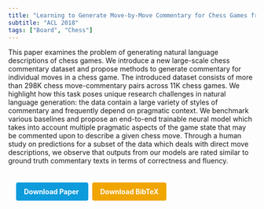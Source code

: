 ```yaml
---
title: "Learning to Generate Move-by-Move Commentary for Chess Games from Large-Scale Social Forum Data"
subtitle: "ACL 2018"
tags: ["Board", "Chess"]
---
```


This paper examines the problem of generating natural language descriptions of chess games. We introduce a new large-scale chess commentary dataset and propose methods to generate commentary for individual moves in a chess game. The introduced dataset consists of more than 298K chess move-commentary pairs across 11K chess games. We highlight how this task poses unique research challenges in natural language generation: the data contain a large variety of styles of commentary and frequently depend on pragmatic context. We benchmark various baselines and propose an end-to-end trainable neural model which takes into account multiple pragmatic aspects of the game state that may be commented upon to describe a given chess move. Through a human study on predictions for a subset of the data which deals with direct move descriptions, we observe that outputs from our models are rated similar to ground truth commentary texts in terms of correctness and fluency.

<div style="margin-top: 1rem; padding: 1rem; display: inline-block;">

  <a href="https://doi.org/10.18653/v1/P18-1154" target="_blank" style="background-color: #0d9bdc; color: white; padding: 10px 16px; margin-right: 8px; text-decoration: none; border-radius: 4px; font-weight: bold;">
    Download Paper
  </a>

  <a href="bib/learning-to-generate-move-by-move-commentary-for-chess-games-from-large-scale-social-forum-data.bib" download style="background-color: #f0a500; color: white; padding: 10px 16px; text-decoration: none; border-radius: 4px; font-weight: bold;">
    Download BibTeX
  </a>

</div>
